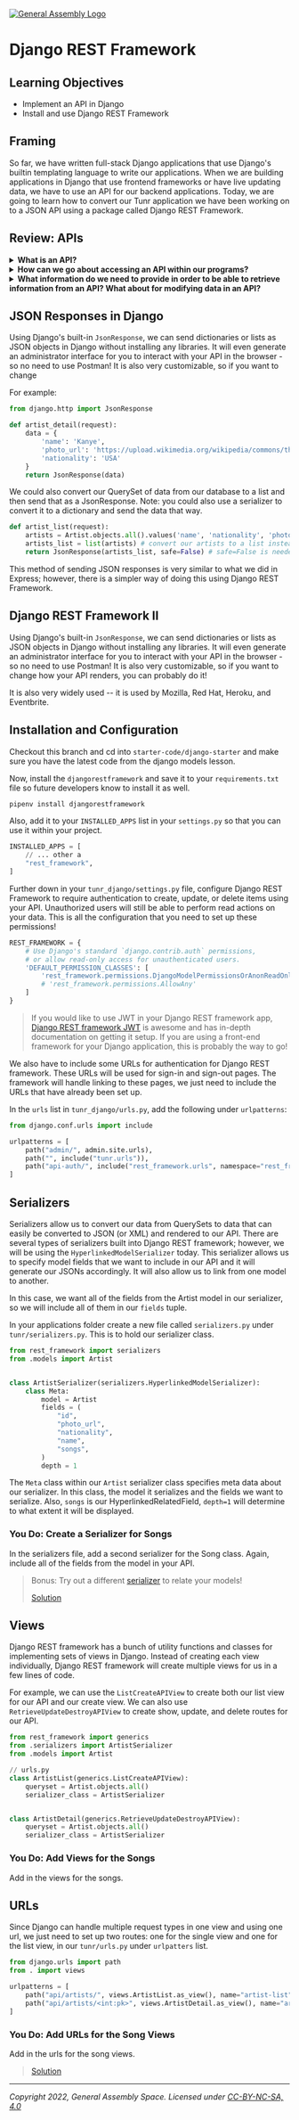 [![General Assembly Logo](https://ga-dash.s3.amazonaws.com/production/assets/logo-9f88ae6c9c3871690e33280fcf557f33.png)](https://generalassemb.ly)

# Django REST Framework

## Learning Objectives

* Implement an API in Django
* Install and use Django REST Framework

## Framing

So far, we have written full-stack Django applications that use Django's builtin templating language to write our applications. When we are building applications in Django that use frontend frameworks or have live updating data, we have to use an API for our backend applications. Today, we are going to learn how to convert our Tunr application we have been working on to a JSON API using a package called Django REST Framework.

## Review: APIs

<details>
  <summary><strong>What is an API?</strong></summary>

  > API stands for "Application Programming Interface." While it technically applies to all of software design, the term has come to refer to web URLs that can be accessed for raw data.

</details>

<details>
  <summary><strong>How can we go about accessing an API within our programs?</strong></summary>

  > Using [jQuery's AJAX method](http://api.jquery.com/jquery.ajax/), [JavaScript's fetch method](https://developer.mozilla.org/en-US/docs/Web/API/Fetch_API/Using_Fetch), [Axios](https://github.com/axios/axios), or any other means of doing HTTP requests .

</details>

<details>
  <summary><strong>What information do we need to provide in order to be able to retrieve information from an API? What about for modifying data in an API?</strong></summary>

  > In order to "GET" or "DELETE" information, we need to provide a `url`, `type`, (HTTP method) and `dataType` (API data format).
  > In order to "POST" or "PUT", we also need to provide some `data`.
  >
  > Example:

```js
  fetch("/artists", {
  method: "POST",
  body: JSON.stringify({
    artist: {
      name: "Limp Bizkit",
      nationality: "USA",
      photo_url:
        "http://nerdist.com/wp-content/uploads/2014/12/limp_bizkit-970x545.jpg",
    },
  }),
})
  .then((response) => response.json())
  .then((response) => {
    console.log(response);
  });
```

</details>

## JSON Responses in Django

Using Django's built-in `JsonResponse`, we can send dictionaries or lists as JSON objects in Django without installing any libraries. It will even generate an administrator interface for you to interact with your API in the browser - so no need to use Postman! It is also very customizable, so if you want to change

For example:

```py
from django.http import JsonResponse

def artist_detail(request):
    data = {
        'name': 'Kanye',
        'photo_url': 'https://upload.wikimedia.org/wikipedia/commons/thumb/1/11/Kanye_West_at_the_2009_Tribeca_Film_Festival.jpg/1920px-Kanye_West_at_the_2009_Tribeca_Film_Festival.jpg',
        'nationality': 'USA'
    }
    return JsonResponse(data)
```

We could also convert our QuerySet of data from our database to a list and then send that as a JsonResponse. Note: you could also use a serializer to convert it to a dictionary and send the data that way.

```py
def artist_list(request):
    artists = Artist.objects.all().values('name', 'nationality', 'photo_url') # only grab some attributes from our database
    artists_list = list(artists) # convert our artists to a list instead of QuerySet
    return JsonResponse(artists_list, safe=False) # safe=False is needed if the first parameter is not a dictionary.
```

This method of sending JSON responses is very similar to what we did in Express; however, there is a simpler way of doing this using Django REST Framework.

## Django REST Framework II

Using Django's built-in `JsonResponse`, we can send dictionaries or lists as JSON objects in Django without installing any libraries. It will even generate an administrator interface for you to interact with your API in the browser - so no need to use Postman! It is also very customizable, so if you want to change how your API renders, you can probably do it!

It is also very widely used -- it is used by Mozilla, Red Hat, Heroku, and Eventbrite.

## Installation and Configuration

Checkout this branch and cd into `starter-code/django-starter` and make sure you have the latest code from the django models lesson.

Now, install the `djangorestframework` and save it to your `requirements.txt` file so future developers know to install it as well.

```bash
pipenv install djangorestframework
```

Also, add it to your `INSTALLED_APPS` list in your `settings.py` so that you can use it within your project.

```python
INSTALLED_APPS = [
    // ... other a
    "rest_framework",
]
```

Further down in your `tunr_django/settings.py` file, configure Django REST Framework to require authentication to create, update, or delete items using your API. Unauthorized users will still be able to perform read actions on your data. This is all the configuration that you need to set up these permissions!

```python
REST_FRAMEWORK = {
    # Use Django's standard `django.contrib.auth` permissions,
    # or allow read-only access for unauthenticated users.
    'DEFAULT_PERMISSION_CLASSES': [
        'rest_framework.permissions.DjangoModelPermissionsOrAnonReadOnly'
        # 'rest_framework.permissions.AllowAny'
    ]
}
```

> If you would like to use JWT in your Django REST framework app, [Django REST framework JWT](http://getblimp.github.io/django-rest-framework-jwt/) is awesome and has in-depth documentation on getting it setup. If you are using a front-end framework for your Django application, this is probably the way to go!

We also have to include some URLs for authentication for Django REST framework. These URLs will be used for sign-in and sign-out pages. The framework will handle linking to these pages, we just need to include the URLs that have already been set up.

In the `urls` list in `tunr_django/urls.py`, add the following under `urlpatterns`:

```python
from django.conf.urls import include

urlpatterns = [
    path("admin/", admin.site.urls),
    path("", include("tunr.urls")),
    path("api-auth/", include("rest_framework.urls", namespace="rest_framework")),
]
```

## Serializers

Serializers allow us to convert our data from QuerySets to data that can easily be converted to JSON (or XML) and rendered to our API. There are several types of serializers built into Django REST framework; however, we will be using the `HyperlinkedModelSerializer` today. This serializer allows us to specify model fields that we want to include in our API and it will generate our JSONs accordingly. It will also allow us to link from one model to another.

In this case, we want all of the fields from the Artist model in our serializer, so we will include all of them in our `fields` tuple.

In your applications folder create a new file called `serializers.py` under `tunr/serializers.py`. This is to hold our serializer class.

```py
from rest_framework import serializers
from .models import Artist


class ArtistSerializer(serializers.HyperlinkedModelSerializer):
    class Meta:
        model = Artist
        fields = (
            "id",
            "photo_url",
            "nationality",
            "name",
            "songs",
        )
        depth = 1
```

The  `Meta` class within our `Artist` serializer class specifies meta data about our serializer. In this class, the model it serializes and the fields we want to serialize. Also, `songs` is our HyperlinkedRelatedField, `depth=1` will determine to what extent it will be displayed.

### You Do: Create a Serializer for Songs

In the serializers file, add a second serializer for the Song class. Again, include all of the fields from the model in your API.

> Bonus: Try out a different [serializer](http://www.django-rest-framework.org/api-guide/serializers) to relate your models!
>
> [Solution](https://git.generalassemb.ly/dc-wdi-python-django/tunr/blob/django-rest-framework/tunr/serializers.py)

## Views

Django REST framework has a bunch of utility functions and classes for implementing sets of views in Django. Instead of creating each view individually, Django REST framework will create multiple views for us in a few lines of code.

For example, we can use the `ListCreateAPIView` to create both our list view for our API and our create view. We can also use `RetrieveUpdateDestroyAPIView` to create show, update, and delete routes for our API.

```py
from rest_framework import generics
from .serializers import ArtistSerializer
from .models import Artist

// urls.py
class ArtistList(generics.ListCreateAPIView):
    queryset = Artist.objects.all()
    serializer_class = ArtistSerializer


class ArtistDetail(generics.RetrieveUpdateDestroyAPIView):
    queryset = Artist.objects.all()
    serializer_class = ArtistSerializer
```

### You Do: Add Views for the Songs

Add in the views for the songs.

## URLs

Since Django can handle multiple request types in one view and using one url, we just need to set up two routes: one for the single view and one for the list view, in our `tunr/urls.py` under `urlpatters` list.

```py
from django.urls import path
from . import views

urlpatterns = [
    path("api/artists/", views.ArtistList.as_view(), name="artist-list"),
    path("api/artists/<int:pk>", views.ArtistDetail.as_view(), name="artist-detail"),
]
```

### You Do: Add URLs for the Song Views

Add in the urls for the song views.

> [Solution](https://git.generalassemb.ly/dc-wdi-python-django/tunr/blob/django-rest-framework/tunr/views.py)

---

_Copyright 2022, General Assembly Space. Licensed under [CC-BY-NC-SA, 4.0](https://creativecommons.org/licenses/by-nc-sa/4.0/)_
